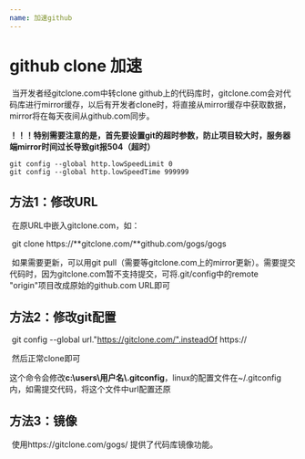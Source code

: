 ```yaml
---
name: 加速github
---
```


# github clone 加速

​	当开发者经gitclone.com中转clone github上的代码库时，gitclone.com会对代码库进行mirror缓存，以后有开发者clone时，将直接从mirror缓存中获取数据，mirror将在每天夜间从github.com同步。

**！！！特别需要注意的是，首先要设置git的超时参数，防止项目较大时，服务器端mirror时间过长导致git报504（超时）**

```shell
git config --global http.lowSpeedLimit 0
git config --global http.lowSpeedTime 999999 
```



## 方法1：修改URL

​	在原URL中嵌入gitclone.com，如：

​	git clone https://**gitclone.com/**github.com/gogs/gogs

​	如果需要更新，可以用git pull（需要等gitclone.com上的mirror更新）。需要提交代码时，因为gitclone.com暂不支持提交，可将.git/config中的remote "origin"项目改成原始的github.com URL即可

## 方法2：修改git配置

​	git config --global url."https://gitclone.com/".insteadOf https://

​	然后正常clone即可

​	这个命令会修改**c:\users\用户名\\.gitconfig**，linux的配置文件在~/.gitconfig内，如需提交代码，将这个文件中url配置还原

## 方法3：镜像

​	使用https://gitclone.com/gogs/ 提供了代码库镜像功能。
